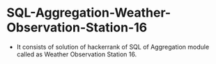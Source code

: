 # SQL-Aggregation-Weather-Observation-Station-16
- It consists of solution of hackerrank of SQL of Aggregation module called as Weather Observation Station 16.
